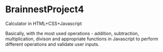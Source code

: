 # BrainnestProject4

Calculator in HTML+CSS+Javascript

Basically, with the most used operations - addition, subtraction, multiplication, divison and appropriate functions in Javascript to perform different operations and validate user inputs.
